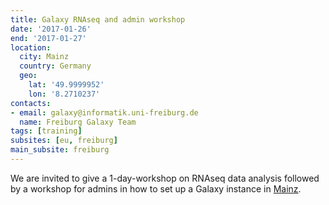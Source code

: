 ```yaml
---
title: Galaxy RNAseq and admin workshop
date: '2017-01-26'
end: '2017-01-27'
location:
  city: Mainz
  country: Germany
  geo:
    lat: '49.9999952'
    lon: '8.2710237'
contacts:
- email: galaxy@informatik.uni-freiburg.de
  name: Freiburg Galaxy Team
tags: [training]
subsites: [eu, freiburg]
main_subsite: freiburg
---
```


We are invited to give a 1-day-workshop on RNAseq data analysis followed by a workshop for admins in how to set up a Galaxy instance in [Mainz](http://www.imbei.uni-mainz.de).

